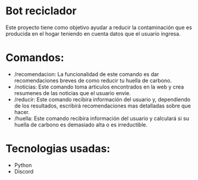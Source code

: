 # Bot reciclador
Este proyecto tiene como objetivo ayudar a reducir la contaminación que es producida en el hogar teniendo en cuenta datos que el usuario ingresa.

# Comandos:
- /recomendacion: La funcionalidad de este comando es dar recomendaciones breves de como reducir tu huella de carbono.
- /noticias: Este comando toma articulos encontrados en la web y crea resumenes de las noticias que el usuario envie.
- /reducir: Este comando recibira información del usuario y, dependiendo de los resultados, escribirá recomendaciones mas detalladas sobre que hacer.
- /huella: Este comando recibira información del usuario y calculará si su huella de carbono es demasiado alta o es irreductible.


# Tecnologias usadas:
- Python 
- Discord
